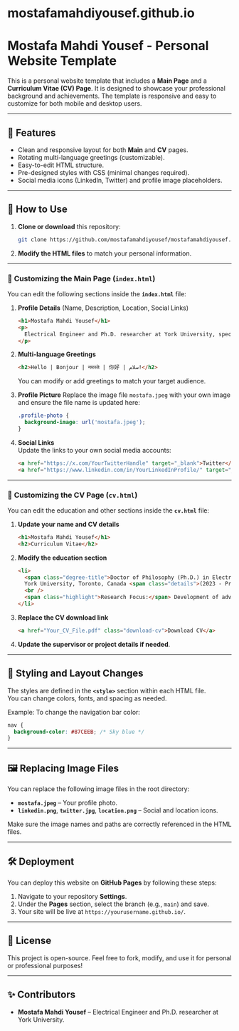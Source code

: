 # mostafamahdiyousef.github.io
# Mostafa Mahdi Yousef - Personal Website Template

This is a personal website template that includes a **Main Page** and a **Curriculum Vitae (CV) Page**. It is designed to showcase your professional background and achievements. The template is responsive and easy to customize for both mobile and desktop users.

---

## 🌟 **Features**

- Clean and responsive layout for both **Main** and **CV** pages.
- Rotating multi-language greetings (customizable).
- Easy-to-edit HTML structure.
- Pre-designed styles with CSS (minimal changes required).
- Social media icons (LinkedIn, Twitter) and profile image placeholders.

---

## 🚀 **How to Use**

1. **Clone or download** this repository:
   ```bash
   git clone https://github.com/mostafamahdiyousef/mostafamahdiyousef.github.io.git
   ```

2. **Modify the HTML files** to match your personal information.

---

### 🔧 **Customizing the Main Page (`index.html`)**

You can edit the following sections inside the **`index.html`** file:

1. **Profile Details** (Name, Description, Location, Social Links)
   ```html
   <h1>Mostafa Mahdi Yousef</h1>
   <p>
     Electrical Engineer and Ph.D. researcher at York University, specializing in EV on-board chargers with V2X capability and advanced SoC estimation methods.
   </p>
   ```

2. **Multi-language Greetings**
   ```html
   <h2>Hello | Bonjour | नमस्ते | 你好 | سلام!</h2>
   ```
   You can modify or add greetings to match your target audience.

3. **Profile Picture**
   Replace the image file `mostafa.jpeg` with your own image and ensure the file name is updated here:
   ```css
   .profile-photo {
     background-image: url('mostafa.jpeg');
   }
   ```

4. **Social Links**  
   Update the links to your own social media accounts:
   ```html
   <a href="https://x.com/YourTwitterHandle" target="_blank">Twitter</a>
   <a href="https://www.linkedin.com/in/YourLinkedInProfile/" target="_blank">LinkedIn</a>
   ```

---

### 📄 **Customizing the CV Page (`cv.html`)**

You can edit the education and other sections inside the **`cv.html`** file:

1. **Update your name and CV details**
   ```html
   <h1>Mostafa Mahdi Yousef</h1>
   <h2>Curriculum Vitae</h2>
   ```

2. **Modify the education section**
   ```html
   <li>
     <span class="degree-title">Doctor of Philosophy (Ph.D.) in Electrical Engineering</span>, 
     York University, Toronto, Canada <span class="details">(2023 - Present)</span>
     <br />
     <span class="highlight">Research Focus:</span> Development of advanced on-board EV chargers with V2X capability.
   </li>
   ```

3. **Replace the CV download link**
   ```html
   <a href="Your_CV_File.pdf" class="download-cv">Download CV</a>
   ```

4. **Update the supervisor or project details if needed**.

---

## 🎨 **Styling and Layout Changes**

The styles are defined in the **`<style>`** section within each HTML file.  
You can change colors, fonts, and spacing as needed.

Example: To change the navigation bar color:
```css
nav {
  background-color: #87CEEB; /* Sky blue */
}
```

---

## 🖼️ **Replacing Image Files**

You can replace the following image files in the root directory:

- **`mostafa.jpeg`** – Your profile photo.
- **`linkedin.png`**, **`twitter.jpg`**, **`location.png`** – Social and location icons.

Make sure the image names and paths are correctly referenced in the HTML files.

---

## 🛠️ **Deployment**

You can deploy this website on **GitHub Pages** by following these steps:

1. Navigate to your repository **Settings**.
2. Under the **Pages** section, select the branch (e.g., `main`) and save.
3. Your site will be live at `https://yourusername.github.io/`.

---

## 📄 **License**

This project is open-source. Feel free to fork, modify, and use it for personal or professional purposes!

---

## ✨ **Contributors**

- **Mostafa Mahdi Yousef** – Electrical Engineer and Ph.D. researcher at York University.
```
